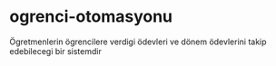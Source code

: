 # ogrenci-otomasyonu
Ögretmenlerin ögrencilere verdigi ödevleri ve dönem ödevlerini takip edebilecegi bir sistemdir
